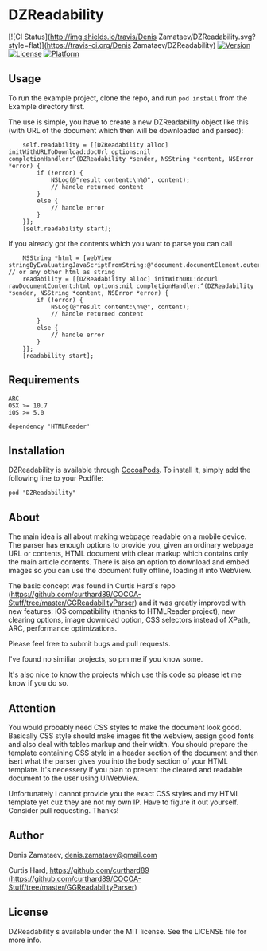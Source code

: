 # DZReadability

[![CI Status](http://img.shields.io/travis/Denis Zamataev/DZReadability.svg?style=flat)](https://travis-ci.org/Denis Zamataev/DZReadability)
[![Version](https://img.shields.io/cocoapods/v/DZReadability.svg?style=flat)](http://cocoadocs.org/docsets/DZReadability)
[![License](https://img.shields.io/cocoapods/l/DZReadability.svg?style=flat)](http://cocoadocs.org/docsets/DZReadability)
[![Platform](https://img.shields.io/cocoapods/p/DZReadability.svg?style=flat)](http://cocoadocs.org/docsets/DZReadability)

## Usage

To run the example project, clone the repo, and run `pod install` from the Example directory first.

The use is simple, you have to create a new DZReadability object like this (with URL of the document which then will be downloaded and parsed):
```
	self.readability = [[DZReadability alloc] initWithURLToDownload:docUrl options:nil completionHandler:^(DZReadability *sender, NSString *content, NSError *error) {
		if (!error) {
			NSLog(@"result content:\n%@", content);
	    	// handle returned content
		}
		else {
			// handle error
		}
	}];
	[self.readability start];
```

If you already got the contents which you want to parse you can call
```
	NSString *html = [webView stringByEvaluatingJavaScriptFromString:@"document.documentElement.outerHTML"]; // or any other html as string
	readability = [[DZReadability alloc] initWithURL:docUrl rawDocumentContent:html options:nil completionHandler:^(DZReadability *sender, NSString *content, NSError *error) {
		if (!error) {
			NSLog(@"result content:\n%@", content);
	    	// handle returned content
		}
		else {
			// handle error
		}
	}];
	[readability start];
```

## Requirements

```
ARC
OSX >= 10.7
iOS >= 5.0

dependency 'HTMLReader'
```


## Installation

DZReadability is available through [CocoaPods](http://cocoapods.org). To install
it, simply add the following line to your Podfile:

    pod "DZReadability"
	
	
## About 

The main idea is all about making webpage readable on a mobile device. The parser has enough options to provide you, given an ordinary webpage URL or contents, HTML document with clear markup which contains only the main article contents. There is also an option to download and embed images so you can use the document fully offline, loading it into WebView.

The basic concept was found in Curtis Hard`s repo (https://github.com/curthard89/COCOA-Stuff/tree/master/GGReadabilityParser) and it was greatly improved with new features: iOS compatibility (thanks to HTMLReader project), new clearing options, image download option, CSS selectors instead of XPath, ARC, performance optimizations.

Please feel free to submit bugs and pull requests.

I've found no similiar projects, so pm me if you know some.

It's also nice to know the projects which use this code so please let me know if you do so.

## Attention 

You would probably need CSS styles to make the document look good. Basically CSS style should make images fit the webview, assign good fonts and also deal with tables markup and their width. You should prepare the template containing CSS style in a header section of the document and then isert what the parser gives you into the body section of your HTML template. It's necessery if you plan to present the cleared and readable document to the user using UIWebView.

Unfortunately i cannot provide you the exact CSS styles and my HTML template yet cuz they are not my own IP. Have to figure it out yourself. Consider pull requesting. Thanks!


## Author

Denis Zamataev, denis.zamataev@gmail.com

Curtis Hard, https://github.com/curthard89 (https://github.com/curthard89/COCOA-Stuff/tree/master/GGReadabilityParser)

## License

DZReadability s available under the MIT license. See the LICENSE file for more info.

